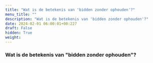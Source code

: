 ```yaml
---
title: "Wat is de betekenis van 'bidden zonder ophouden'?"
menu_title: ""
description: "Wat is de betekenis van 'bidden zonder ophouden'?"
date: 2024-02-01 06:00:01+00:227
draft: False
hidden: True
weight:
---
```

### Wat is de betekenis van "bidden zonder ophouden"?


